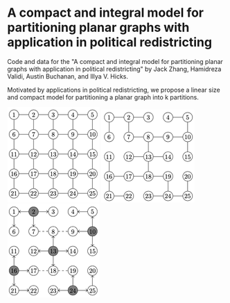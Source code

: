 # A compact and integral model for partitioning planar graphs with application in political redistricting

Code and data for the "A compact and integral model for partitioning planar graphs with application in political redistricting" by Jack Zhang, Hamidreza Validi, Austin Buchanan, and Illya V. Hicks.

Motivated by applications in political redistricting, we propose a linear size and compact model for partitioning a planar graph into k partitions. 


  
![Figure 1](readme_images/input_graph.png?raw=true "Input graph")
![Figure 2](readme_images/spanning_tree.png?raw=true "A spanning tree")
![Figure 2](readme_images/subtrees.png?raw=true "k rooted subtrees")


